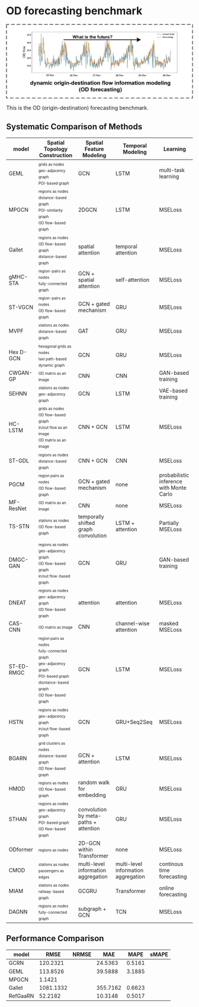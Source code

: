 # OD forecasting benchmark

![Illustration of OD construction](assets/problem_for.png)

This is the OD (origin-destination) forecasting benchmark.


## Systematic Comparison of Methods

| model | Spatial Topology Construction | Spatial Feature Modeling | Temporal Modeling | Learning |
| ----- | -----                         | -----                    | -----             | -----             |
| GEML  | <font size=1>grids as nodes</font> <br><font size=1>geo-adjacency graph</font><br><font size=1>POI-based graph</font> | GCN                         |  LSTM             | multi-task learning              |
| MPGCN | <font size=1>regions as nodes</font><br><font size=1>distance-based graph</font><br><font size=1>POI-similarity graph</font><br><font size=1>OD flow-based graph</font> | 2DGCN | LSTM | MSELoss |
| Gallet | <font size=1>regions as nodes</font><br><font size=1>OD flow-based graph</font><br><font size=1>distance-based graph</font> | spatial attention | temporal attention | MSELoss |
| gMHC-STA | <font size=1>region-pairs as nodes</font><br><font size=1>fully-connected graph</font> | GCN + spatial attention | self-attention | MSELoss |
|ST-VGCN | <font size=1>region-pairs as nodes</font><br><font size=1>OD flow-based graph</font> | GCN + gated mechanism | GRU | MSELoss|
| MVPF | <font size=1>stations as nodes</font><br><font size=1>distance-based graph</font> | GAT | GRU | MSELoss |
| Hex D-GCN | <font size=1>hexagonal grids as nodes</font><br><font size=1>taxi path-based dynamic graph</font> | GCN | GRU | MSELoss |
|CWGAN-GP | <font size=1>OD matrix as an image</font> | CNN | CNN | GAN-based training |
| SEHNN | <font size=1>stations as nodes</font><br><font size=1>geo-adjacency graph</font>| GCN | LSTM | VAE-based training |
| HC-LSTM | <font size=1>grids as nodes</font><br><font size=1>OD flow-based graph</font><br><font size=1>in/out flow as an image</font><br><font size=1>OD matrix as an image</font> | CNN + GCN | LSTM | MSELoss |
| ST-GDL | <font size=1>regions as nodes</font><br><font size=1>distance-based graph</font> |CNN + GCN | CNN | MSELoss |
| PGCM | <font size=1>region pairs as nodes</font><br><font size=1>OD flow-based graph</font> | GCN + gated mechanism | none | probabilistic inference<br>with Monte Carlo |
| MF-ResNet | <font size=1>OD matrix as an image</font> | CNN | none | MSELoss |
| TS-STN | <font size=1>stations as nodes</font><br><font size=1>OD flow-based graph</font> | temporally shifted<br>graph convolution | LSTM + attention | Partially MSELoss |
| DMGC-GAN | <font size=1>regions as nodes</font><br><font size=1>geo-adjacency graph</font><br><font size=1>OD flow-based graph</font><br><font size=1>in/out flow-based graph</font> |GCN | GRU | GAN-based training |
| DNEAT | <font size=1>regions as nodes</font><br><font size=1>geo-adjacency graph</font><br><font size=1>OD flow-based graph</font> | attention | attention | MSELoss |
| CAS-CNN | <font size=1>OD matrix as image</font> | CNN | channel-wise attention | masked MSELoss |
|ST-ED-RMGC | <font size=1>region pairs as nodes</font><br><font size=1>fully-connected graph</font><br><font size=1>geo-adjacency graph</font><br><font size=1>POI-based graph</font><br><font size=1>disntance-based graph</font><br><font size=1>OD flow-based graph</font> | GCN | LSTM | MSELoss |
| HSTN | <font size=1>regions as nodes</font><br><font size=1>geo-adjacency graph</font><br><font size=1>in/out flow-based graph</font> | GCN | GRU+Seq2Seq | MSELoss |
| BGARN | <font size=1>grid clusters as nodes</font><br><font size=1>distance-based graph</font><br><font size=1>OD flow-based graph</font> | GCN + attention | LSTM | MSELoss |
| HMOD | <font size=1>regions as nodes</font><br><font size=1>OD flow-based graph</font> | random walk for embedding | GRU | MSELoss |
| STHAN | <font size=1>regions as nodes</font><br><font size=1>geo-adjacency graph</font><br><font size=1>POI-based graph</font><br><font size=1>OD flow-based graph</font> | convolution by meta-paths + attention | GRU | MSELoss |
| ODformer | <font size=1>regions as nodes</font> | 2D-GCN within Transformer | none | MSELoss |
| CMOD | <font size=1>stations as nodes</font><br><font size=1>passengers as edges</font> | multi-level information aggregation | multi-level information aggregation | continous time forecasting |
| MIAM | <font size=1>stations as nodes</font><br><font size=1>railway-based graph</font> | GCGRU | Transformer | online forecasting |
| DAGNN | <font size=1>regions as nodes</font><br><font size=1>fully-connected graph</font> | subgraph + GCN | TCN | MSELoss |





## Performance Comparison

| model | RMSE | NRMSE | MAE | MAPE | sMAPE |
| ----- | ----- | ----- | ----- | ----- | ----- | 
| GCRN  | 120.2321 |       |24.5363|0.5161|       |
| GEML  | 113.8526 |       |39.5888|3.1885|       |
| MPGCN | 1.1421 |       |     |      |       |
| Gallet| 1081.1332|       |355.7162|0.6623|       |
|RefGaaRN| 52.2182|       |10.3148|0.5017|       |





